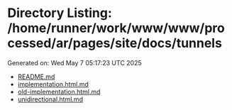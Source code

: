 # Directory Listing: /home/runner/work/www/www/processed/ar/pages/site/docs/tunnels
Generated on: Wed May  7 05:17:23 UTC 2025

- [README.md](README.md)
- [implementation.html.md](implementation.html.md)
- [old-implementation.html.md](old-implementation.html.md)
- [unidirectional.html.md](unidirectional.html.md)
